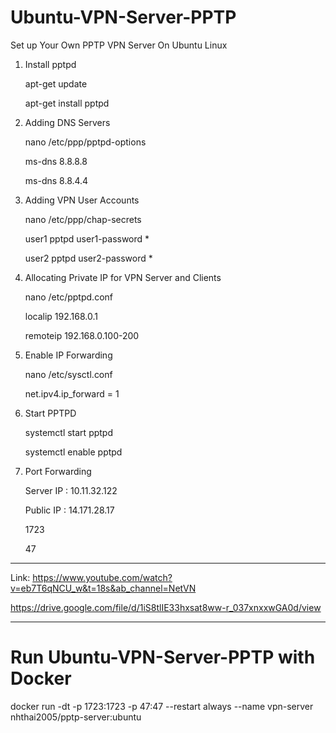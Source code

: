 # Ubuntu-VPN-Server-PPTP
Set up Your Own PPTP VPN Server On Ubuntu Linux

1. Install pptpd

	apt-get update
	
	apt-get install pptpd
2. Adding DNS Servers

	nano /etc/ppp/pptpd-options

	ms-dns 8.8.8.8
	
	ms-dns 8.8.4.4

3. Adding VPN User Accounts

	nano /etc/ppp/chap-secrets

	user1 pptpd user1-password *
	
	user2 pptpd user2-password *
4. Allocating Private IP for VPN Server and Clients

	nano /etc/pptpd.conf

	localip 192.168.0.1
	
	remoteip 192.168.0.100-200
5. Enable IP Forwarding

	nano /etc/sysctl.conf
	
	net.ipv4.ip_forward = 1
6. Start PPTPD

	systemctl start pptpd
	
	systemctl enable pptpd
7. Port Forwarding

	Server IP : 10.11.32.122
	
	Public IP : 14.171.28.17
	
	1723
	
	47
  
  ---
  Link:
  https://www.youtube.com/watch?v=eb7T6qNCU_w&t=18s&ab_channel=NetVN
  
  https://drive.google.com/file/d/1iS8tlIE33hxsat8ww-r_037xnxxwGA0d/view
  
  ---
  # Run Ubuntu-VPN-Server-PPTP with Docker
  docker run -dt -p 1723:1723 -p 47:47 --restart always --name vpn-server nhthai2005/pptp-server:ubuntu
